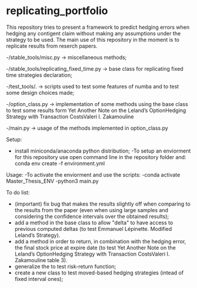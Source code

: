 # replicating_portfolio

This repository tries to present a framework to predict hedging errors when hedging any contigent claim without making any assumptions under the strategy to be used. The main use of this repository in the moment is to replicate results from reserch papers.

-/stable_tools/misc.py -> miscellaneous methods;

-/stable_tools/replicating_fixed_time.py -> base class for replicating fixed time strategies declaration;

-/test_tools/. -> scripts used to test some features of numba and to test some design choices made;

-/option_class.py -> implementation of some methods using the base class to test some results form Yet Another Note on the Leland’s OptionHedging Strategy with Transaction CostsValeri I. Zakamouline

-/main.py -> usage of the methods implemented in option_class.py 

Setup:
- install miniconda/anaconda python distribution;
-To setup an enviorment for this repository use open command line in the repository folder and:
conda env create -f environment.yml

Usage:
-To activate the enviorment and use the scripts:
  -conda activate Master_Thesis_ENV
  -python3 main.py

To do list:
- (important) fix bug that makes the results slightly off when comparing to the results from the paper (even when using large samples and considering the confidence intervals over the obtained results);
- add a method in the base class to allow "delta" to have access to previous computed deltas (to test Emmanuel Lépinette. Modified Leland’s Strategy).
- add a method in order to return, in combination with the hedging error, the final stock price at expire date (to test Yet Another Note on the Leland’s OptionHedging Strategy with Transaction CostsValeri I. Zakamouline table 3).
- generalize the to test risk-return function;
- create a new class to test moved-based hedging strategies (intead of fixed interval ones);


  
